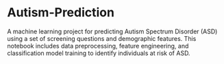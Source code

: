 # Autism-Prediction
 A machine learning project for predicting Autism Spectrum Disorder (ASD) using a set of screening questions and demographic features. This notebook includes data preprocessing, feature engineering, and classification model training to identify individuals at risk of ASD.
